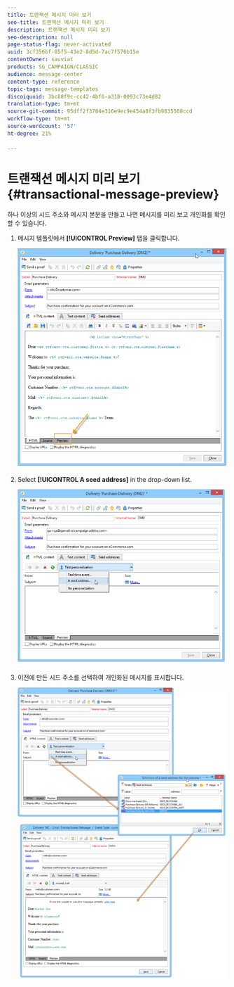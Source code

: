 ```yaml
---
title: 트랜잭션 메시지 미리 보기
seo-title: 트랜잭션 메시지 미리 보기
description: 트랜잭션 메시지 미리 보기
seo-description: null
page-status-flag: never-activated
uuid: 3cf356bf-85f5-43e2-8d5d-7ac7f576b15e
contentOwner: sauviat
products: SG_CAMPAIGN/CLASSIC
audience: message-center
content-type: reference
topic-tags: message-templates
discoiquuid: 3bc88f9c-cc42-4bf6-a318-0093c73e4d82
translation-type: tm+mt
source-git-commit: 95dff2f3704e316e9ec9e454a8f3fb9835508ccd
workflow-type: tm+mt
source-wordcount: '57'
ht-degree: 21%

---
```



# 트랜잭션 메시지 미리 보기{#transactional-message-preview}

하나 이상의 시드 주소와 메시지 본문을 만들고 나면 메시지를 미리 보고 개인화를 확인할 수 있습니다.

1. 메시지 템플릿에서 **[!UICONTROL Preview]** 탭을 클릭합니다.

   ![](assets/messagecenter_preview_001.png)

1. Select **[!UICONTROL A seed address]** in the drop-down list.

   ![](assets/messagecenter_preview_002.png)

1. 이전에 만든 시드 주소를 선택하여 개인화된 메시지를 표시합니다.

   ![](assets/messagecenter_create_seedaddr_009.png)
